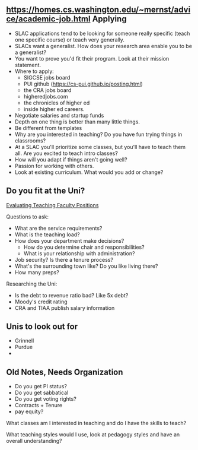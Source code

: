 https://homes.cs.washington.edu/~mernst/advice/academic-job.html
Applying
--------

 - SLAC applications tend to be looking for someone really specific (teach one specific course) or teach very generally.
 - SLACs want a generalist. How does your research area enable you to be a generalist?
 - You want to prove you'd fit their program. Look at their mission statement.
 - Where to apply:
   - SIGCSE jobs board
   - PUI github (https://cs-pui.github.io/posting.html)
   - the CRA jobs board
   - higheredjobs.com
   - the chronicles of higher ed
   - inside higher ed careers.
 - Negotiate salaries and startup funds
 - Depth on one thing is better than many little things.
 - Be different from templates
 - Why are you interested in teaching? Do you have fun trying things in classrooms?
 - At a SLAC you'll prioritize some classes, but you'll have to teach them all. Are you excited to teach intro classes?
 - How will you adapt if things aren't going well?
 - Passion for working with others.
 - Look at existing curriculum. What would you add or change?

Do you fit at the Uni?
----------------------

[Evaluating Teaching Faculty Positions](https://www.geoffreychallen.com/essays/2022-10-28-evaluating-teaching-faculty-positions)

Questions to ask:

 - What are the service requirements?
 - What is the teaching load?
 - How does your department make decisions?
   - How do you determine chair and responsibilities?
   - What is your relationship with administration?
 - Job security? Is there a tenure process?
 - What's the surrounding town like? Do you like living there?
 - How many preps?

Researching the Uni:

 - Is the debt to revenue ratio bad? Like 5x debt?
 - Moody's credit rating
 - CRA and TIAA publish salary information

Unis to look out for
--------------------

 - Grinnell
 - Purdue
 - 

Old Notes, Needs Organization
--------------------------------

 - Do you get PI status?
 - Do you get sabbatical
 - Do you get voting rights?
 - Contracts + Tenure
 - pay equity?

What classes am I interested in teaching and do I have the skills to teach?

What teaching styles would I use, look at pedagogy styles and have an overall understanding?